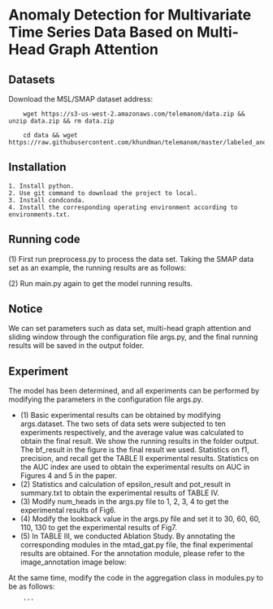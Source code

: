 # Anomaly Detection for Multivariate Time Series Data Based on Multi-Head Graph Attention


## Datasets
Download the MSL/SMAP dataset address:
```
    wget https://s3-us-west-2.amazonaws.com/telemanom/data.zip && unzip data.zip && rm data.zip

    cd data && wget https://raw.githubusercontent.com/khundman/telemanom/master/labeled_anomalies.csv
```

## Installation
```
1. Install python.
2. Use git command to download the project to local.
3. Install condconda.
4. Install the corresponding operating environment according to environments.txt.
```

## Running code
(1) First run preprocess.py to process the data set. Taking the SMAP data set as an example, the running results are as follows: <br>

(2) Run main.py again to get the model running results.


## Notice
We can set parameters such as data set, multi-head graph attention and sliding window through the configuration file args.py, and the final running results will be saved in the output folder.


## Experiment
The model has been determined, and all experiments can be performed by modifying the parameters in the configuration file args.py.
* (1) Basic experimental results can be obtained by modifying args.dataset. The two sets of data sets were subjected to ten experiments respectively, and the average value was calculated to obtain the final result. We show the running results in the folder output.
The bf_result in the figure is the final result we used. Statistics on f1, precision, and recall get the TABLE II experimental results. Statistics on the AUC index are used to obtain the experimental results on AUC in Figures 4 and 5 in the paper.
* (2) Statistics and calculation of epsilon_result and pot_result in summary.txt to obtain the experimental results of TABLE IV.
* (3) Modify num_heads in the args.py file to 1, 2, 3, 4 to get the experimental results of Fig6.
* (4) Modify the lookback value in the args.py file and set it to 30, 60, 60, 110, 130 to get the experimental results of Fig7.
* (5) In TABLE III, we conducted Ablation Study. By annotating the corresponding modules in the mtad_gat.py file, the final experimental results are obtained. For the annotation module, please refer to the image_annotation image below:

At the same time, modify the code in the aggregation class in modules.py to be as follows:
```
    '''
     
